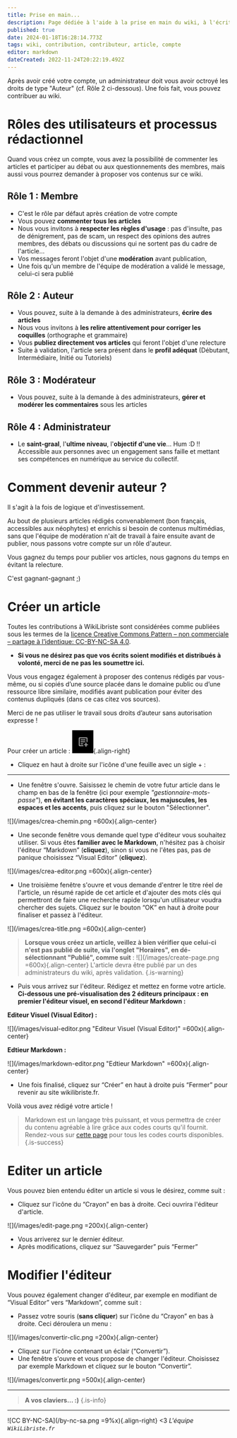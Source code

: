 ```yaml
---
title: Prise en main...
description: Page dédiée à l'aide à la prise en main du wiki, à l'écriture d'articles, à la modération...
published: true
date: 2024-01-18T16:28:14.773Z
tags: wiki, contribution, contributeur, article, compte
editor: markdown
dateCreated: 2022-11-24T20:22:19.492Z
---
```


Après avoir créé votre compte, un administrateur doit vous avoir octroyé les droits de type "Auteur" (cf. Rôle 2 ci-dessous). Une fois fait, vous pouvez contribuer au wiki.


# Rôles des utilisateurs et processus rédactionnel

Quand vous créez un compte, vous avez la possibilité de commenter les articles et participer au débat ou aux questionnements des membres, mais aussi vous pourrez demander à proposer vos contenus sur ce wiki.

## Rôle 1 : Membre

-   C'est le rôle par défaut après création de votre compte
-   Vous pouvez **commenter tous les articles**
-   Nous vous invitons à **respecter les règles d'usage** : pas d'insulte, pas de dénigrement, pas de scam, un respect des opinions des autres membres, des débats ou discussions qui ne sortent pas du cadre de l'article...
-   Vos messages feront l'objet d'une **modération** avant publication,
-   Une fois qu'un membre de l'équipe de modération a validé le message, celui-ci sera publié

## Rôle 2 : Auteur

-   Vous pouvez, suite à la demande à des administrateurs, **écrire des articles**
-   Nous vous invitons à **les relire attentivement pour corriger les coquilles** (orthographe et grammaire)
-   Vous **publiez directement vos articles** qui feront l'objet d'une relecture
-   Suite à validation, l'article sera présent dans le **profil adéquat** (Débutant, Intermédiaire, Initié ou Tutoriels)

## Rôle 3 : Modérateur

-   Vous pouvez, suite à la demande à des administrateurs, **gérer et modérer les commentaires** sous les articles

## Rôle 4 : Administrateur

-   Le **saint-graal**, l'**ultime niveau**, l'**objectif d'une vie**... Hum :D !! Accessible aux personnes avec un engagement sans faille et mettant ses compétences en numérique au service du collectif. 

# Comment devenir auteur ?

Il s'agit à la fois de logique et d'investissement.

Au bout de plusieurs articles rédigés convenablement (bon français, accessibles aux néophytes) et enrichis si besoin de contenus multimédias, sans que l'équipe de modération n'ait de travail à faire ensuite avant de publier, nous passons votre compte sur un rôle d'auteur.

Vous gagnez du temps pour publier vos articles, nous gagnons du temps en évitant la relecture. 

C'est gagnant-gagnant ;)

# Créer un article

Toutes les contributions à WikiLibriste sont considérées comme publiées sous les termes de la [licence Creative Commons Pattern – non commerciale – partage à l’identique: CC-BY-NC-SA 4.0](https://creativecommons.org/licenses/by-nc-sa/4.0/).
- **Si vous ne désirez pas que vos écrits soient modifiés et distribués à volonté, merci de ne pas les soumettre ici.**

Vous vous engagez également à proposer des contenus rédigés par vous-même, ou si copiés d’une source placée dans le domaine public ou d’une ressource libre similaire, modifiés avant publication pour éviter des contenus dupliqués (dans ce cas citez vos sources). 

Merci de ne pas utiliser le travail sous droits d’auteur sans autorisation expresse !

Pour créer un article :
![](/images/icone-creation-article.png){.align-right}
-   Cliquez en haut à droite sur l'icône d'une feuille avec un sigle + :

-----
-   Une fenêtre s'ouvre. Saisissez le chemin de votre futur article dans le champ en bas de la fenêtre (ici pour exemple *"gestionnaire-mots-passe"*), **en évitant les caractères spéciaux, les majuscules, les espaces et les accents**, puis cliquez sur le bouton "Sélectionner".

![](/images/crea-chemin.png =600x){.align-center}

-   Une seconde fenêtre vous demande quel type d'éditeur vous souhaitez utiliser. Si vous êtes **familier avec le Markdown**, n'hésitez pas à choisir l'éditeur “Markdown” (**cliquez**), sinon si vous ne l'êtes pas, pas de panique choisissez “Visual Editor” (**cliquez**).

![](/images/crea-editor.png =600x){.align-center}

-   Une troisième fenêtre s'ouvre et vous demande d'entrer le titre réel de l'article, un résumé rapide de cet article et d'ajouter des mots clés qui permettront de faire une recherche rapide lorsqu'un utilisateur voudra chercher des sujets. Cliquez sur le bouton “OK” en haut à droite pour finaliser et passez à l'éditeur.

![](/images/crea-title.png =600x){.align-center}


> **Lorsque vous créez un article, veillez à bien vérifier que celui-ci n'est pas publié de suite, via l'onglet "Horaires", en dé-sélectionnant "Publié", comme suit** :
> ![](/images/create-page.png =600x){.align-center}
> L'article devra être publié par un des administrateurs du wiki, après validation.
{.is-warning}

-   Puis vous arrivez sur l'éditeur. Rédigez et mettez en forme votre article. **Ci-dessous une pré-visualisation des 2 éditeurs principaux : en premier l'éditeur visuel, en second l'éditeur Markdown :**

**Editeur Visuel (Visual Editor) :**

![](/images/visual-editor.png "Editeur Visuel (Visual Editor)" =600x){.align-center}

**Edtieur Markdown :**

![](/images/markdown-editor.png "Edtieur Markdown" =600x){.align-center}

-   Une fois finalisé, cliquez sur “Créer” en haut à droite puis “Fermer” pour revenir au site wikilibriste.fr.

Voilà vous avez rédigé votre article !

> Markdown est un langage très puissant, et vous permettra de créer du contenu agréable à lire grâce aux codes courts qu'il fournit. Rendez-vous sur [cette page](/codes-courts) pour tous les codes courts disponibles.
{.is-success}

# Editer un article

Vous pouvez bien entendu éditer un article si vous le désirez, comme suit :

-   Cliquez sur l'icône du “Crayon” en bas à droite. Ceci ouvrira l'éditeur d'article.

![](/images/edit-page.png =200x){.align-center}

-   Vous arriverez sur le dernier éditeur.
-   Après modifications, cliquez sur “Sauvegarder” puis “Fermer”


# Modifier l'éditeur

Vous pouvez également changer d'éditeur, par exemple en modifiant de “Visual Editor” vers “Markdown”, comme suit :

-   Passez votre souris (**sans cliquer**) sur l'icône du “Crayon” en bas à droite. Ceci déroulera un menu :

![](/images/convertir-clic.png =200x){.align-center}

-   Cliquez sur l'icône contenant un éclair (“Convertir”).
-   Une fenêtre s'ouvre et vous propose de changer l'éditeur. Choisissez par exemple Markdown et cliquez sur le bouton “Convertir”.

![](/images/convertir.png =500x){.align-center}

---

> **A vos claviers… :)**
{.is-info}

---
![CC BY-NC-SA](/by-nc-sa.png =9%x){.align-right} <3 *L'équipe `WikiLibriste.fr`*